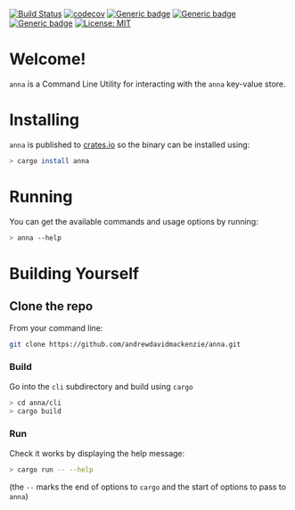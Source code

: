 [![Build Status](https://travis-ci.org/andrewdavidmackenzie/anna.svg?branch=master)](https://travis-ci.org/andrewdavidmackenzie/anna)
[![codecov](https://codecov.io/gh/andrewdavidmackenzie/anna/branch/master/graph/badge.svg)](https://codecov.io/gh/andrewdavidmackenzie/anna)
[![Generic badge](https://img.shields.io/badge/macos-supported-Green.svg)](https://shields.io/)
[![Generic badge](https://img.shields.io/badge/linux-supported-Green.svg)](https://shields.io/)
[![Generic badge](https://img.shields.io/badge/Rust-stable-Green.svg)](https://shields.io/)
[![License: MIT](https://img.shields.io/badge/License-MIT-yellow.svg)](https://opensource.org/licenses/MIT)

# Welcome!
 `anna` is a Command Line Utility for interacting with the `anna` key-value store.

# Installing
`anna` is published to [crates.io](http://crates.io/crates/anna) so the binary can be installed using:
```bash
> cargo install anna
```

# Running
You can get the available commands and usage options by running:
```bash
> anna --help
```

# Building Yourself
## Clone the repo
From your command line:

```bash
git clone https://github.com/andrewdavidmackenzie/anna.git
```

### Build
Go into the `cli` subdirectory and build using `cargo`
```bash
> cd anna/cli
> cargo build
```

### Run
Check it works by displaying the help message:
```bash
> cargo run -- --help
```
(the `--` marks the end of options to `cargo` and the start of options to pass to `anna`)
